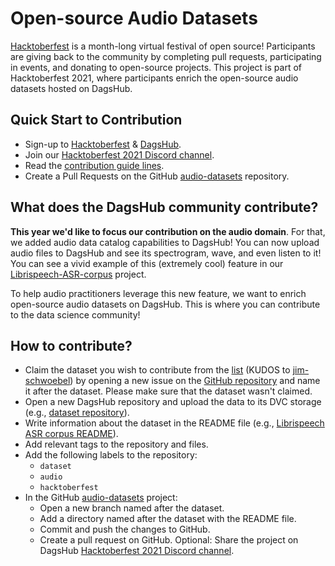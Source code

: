 # Open-source Audio Datasets

[Hacktoberfest](https://hacktoberfest.digitalocean.com) is a month-long virtual festival of open source! Participants are giving back to the community by completing pull requests, participating in events, and donating to open-source projects. This project is part of Hacktoberfest 2021, where participants enrich the open-source audio datasets hosted on DagsHub.

## Quick Start to Contribution
- Sign-up to [Hacktoberfest](https://hacktoberfest.digitalocean.com/profile) & [DagsHub](https://dagshub.com/user/sign_up?redirect_to=).
- Join our [Hacktoberfest 2021 Discord channel]().
- Read the [contribution guide lines](https://hacktoberfest.digitalocean.com/resources/participation).
- Create a Pull Requests on the GitHub [audio-datasets](https://github.com/DAGsHub/audio-datasets) repository.


## What does the DagsHub community contribute?
**This year we'd like to focus our contribution on the audio domain**. For that, we added audio data catalog capabilities to DagsHub! You can now upload audio files to DagsHub and see its spectrogram, wave, and even listen to it! You can see a vivid example of this (extremely cool) feature in our [Librispeech-ASR-corpus](https://dagshub.com/DagsHub/Librispeech-ASR-corpus/src/master/dev-clean/84/121123/84-121123-0000.flac) project.

To help audio practitioners leverage this new feature, we want to enrich open-source audio datasets on DagsHub. This is where you can contribute to the data science community! 

## How to contribute? 
- Claim the dataset you wish to contribute from the [list](https://github.com/jim-schwoebel/voice_datasets/blob/master/README.md) (KUDOS to 
[jim-schwoebel](https://github.com/jim-schwoebel)) by opening a new issue on the [GitHub repository](https://github.com/DAGsHub/audio-datasets) and name it after the dataset. Please make sure that the dataset wasn't claimed. 
- Open a new DagsHub repository and upload the data to its DVC storage (e.g., [dataset repository](https://dagshub.com/DagsHub/Librispeech-ASR-corpus)).
- Write information about the dataset in the README file (e.g., [Librispeech ASR corpus README](https://dagshub.com/DagsHub/Librispeech-ASR-corpus/src/master/README.md)). 
- Add relevant tags to the repository and files.
- Add the following labels to the repository:
  - `dataset` 
  - `audio`
  - `hacktoberfest`
- In the GitHub [audio-datasets](https://github.com/DAGsHub/audio-datasets) project:
  - Open a new branch named after the dataset.
  - Add a directory named after the dataset with the README file.
  - Commit and push the changes to GitHub.
  - Create a pull request on GitHub.
Optional: Share the project on DagsHub [Hacktoberfest 2021 Discord channel]().

